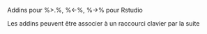 Addins pour %>.%, %<-%, %->% pour Rstudio

Les addins peuvent être associer à un raccourci clavier par la suite
